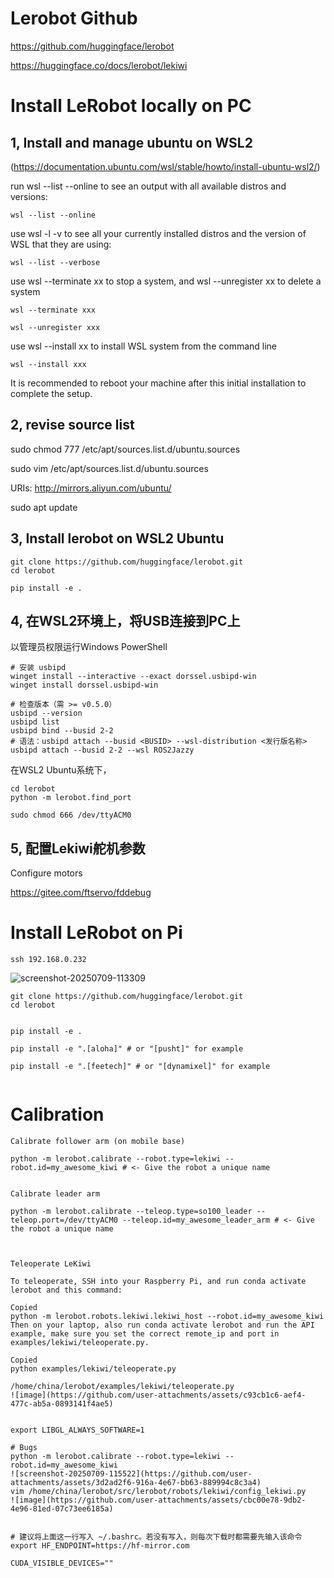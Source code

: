 # Lerobot Github
https://github.com/huggingface/lerobot


https://huggingface.co/docs/lerobot/lekiwi


# Install LeRobot locally on PC

## 1, Install and manage ubuntu on WSL2

(https://documentation.ubuntu.com/wsl/stable/howto/install-ubuntu-wsl2/)

run wsl --list --online to see an output with all available distros and versions:
```
wsl --list --online
```

use wsl -l -v to see all your currently installed distros and the version of WSL that they are using:
```
wsl --list --verbose
```

use wsl --terminate xx to stop a system, and wsl --unregister xx to delete a system
```
wsl --terminate xxx

wsl --unregister xxx
```

use wsl --install xx to install WSL system from the command line
```
wsl --install xxx
```
It is recommended to reboot your machine after this initial installation to complete the setup.

## 2, revise source list
sudo chmod 777 /etc/apt/sources.list.d/ubuntu.sources

sudo vim /etc/apt/sources.list.d/ubuntu.sources

URIs: http://mirrors.aliyun.com/ubuntu/

sudo apt update

## 3, Install lerobot on WSL2 Ubuntu
```
git clone https://github.com/huggingface/lerobot.git
cd lerobot

pip install -e .

```

## 4, 在WSL2环境上，将USB连接到PC上

以管理员权限运行Windows PowerShell

```
# 安装 usbipd 
winget install --interactive --exact dorssel.usbipd-win
winget install dorssel.usbipd-win

# 检查版本（需 >= v0.5.0）
usbipd --version  
usbipd list
usbipd bind --busid 2-2
# 语法：usbipd attach --busid <BUSID> --wsl-distribution <发行版名称>  
usbipd attach --busid 2-2 --wsl ROS2Jazzy

```

在WSL2 Ubuntu系统下，
```
cd lerobot
python -m lerobot.find_port

sudo chmod 666 /dev/ttyACM0

```


## 5, 配置Lekiwi舵机参数
Configure motors

https://gitee.com/ftservo/fddebug




# Install LeRobot on Pi 

```
ssh 192.168.0.232
```
![screenshot-20250709-113309](https://github.com/user-attachments/assets/37d84162-9c6a-4239-bf1e-d1b1ce5e49f7)

```
git clone https://github.com/huggingface/lerobot.git
cd lerobot


pip install -e .

pip install -e ".[aloha]" # or "[pusht]" for example

pip install -e ".[feetech]" # or "[dynamixel]" for example


```


# Calibration
```
Calibrate follower arm (on mobile base)

python -m lerobot.calibrate --robot.type=lekiwi --robot.id=my_awesome_kiwi # <- Give the robot a unique name


Calibrate leader arm

python -m lerobot.calibrate --teleop.type=so100_leader --teleop.port=/dev/ttyACM0 --teleop.id=my_awesome_leader_arm # <- Give the robot a unique name



Teleoperate LeKiwi

To teleoperate, SSH into your Raspberry Pi, and run conda activate lerobot and this command:

Copied
python -m lerobot.robots.lekiwi.lekiwi_host --robot.id=my_awesome_kiwi
Then on your laptop, also run conda activate lerobot and run the API example, make sure you set the correct remote_ip and port in examples/lekiwi/teleoperate.py.

Copied
python examples/lekiwi/teleoperate.py

/home/china/lerobot/examples/lekiwi/teleoperate.py
![image](https://github.com/user-attachments/assets/c93cb1c6-aef4-477c-ab5a-0893141f4ae5)


export LIBGL_ALWAYS_SOFTWARE=1

# Bugs
python -m lerobot.calibrate --robot.type=lekiwi --robot.id=my_awesome_kiwi
![screenshot-20250709-115522](https://github.com/user-attachments/assets/3d2ad2f6-916a-4e67-bb63-889994c8c3a4)
vim /home/china/lerobot/src/lerobot/robots/lekiwi/config_lekiwi.py
![image](https://github.com/user-attachments/assets/cbc00e78-9db2-4e96-81ed-07c73ee6185a)


# 建议将上面这一行写入 ~/.bashrc。若没有写入，则每次下载时都需要先输入该命令
export HF_ENDPOINT=https://hf-mirror.com

CUDA_VISIBLE_DEVICES=""



